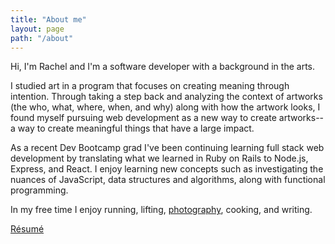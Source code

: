 ```yaml
---
title: "About me"
layout: page
path: "/about"
---
```


Hi, I'm Rachel and I'm a software developer with a background in the arts.

I studied art in a program that focuses on creating meaning through intention. Through taking a step back and analyzing the context of artworks (the who, what, where, when, and why) along with how the artwork looks, I found myself pursuing web development as a new way to create artworks--a way to create meaningful things that have a large impact.

As a recent Dev Bootcamp grad I've been continuing learning full stack web development by translating what we learned in Ruby on Rails to Node.js, Express, and React. I enjoy learning new concepts such as investigating the nuances of JavaScript, data structures and algorithms, along with functional programming.

In my free time I enjoy running, lifting, <a target="_blank" href="http://cargocollective.com/rachelmunoz"> photography</a>, cooking, and writing.

<a target="_blank" href="./RMunoz.pdf">R&eacute;sum&eacute;</a>
